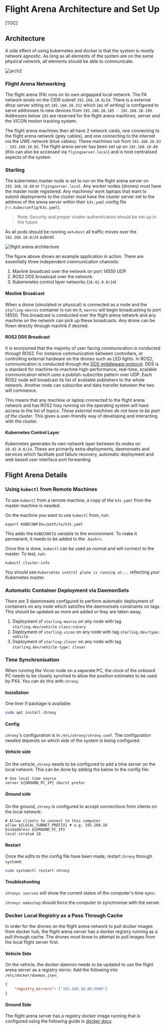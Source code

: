 # Flight Arena Architecture and Set Up

[TOC]

## Architecture

A side effect of using kubernetes and docker is that the system is mostly network agnostic. As long as all elements of the system are on the same physical network, all elements should be able to communicate.

![arch2](../img/ArchitectureNetworking2.png)

### Flight Arena Networking

The flight arena (FA) runs on its own airgapped local network.  The FA network exists on the CIDR subnet `192.168.10.0/24`. There is a external dhcp server sitting on `192.168.10.252` which (as of writing) is configured to serve addresses to new devices from `192.168.10.105 - 192.168.10.199`. Addresses below `105` are reserved for the flight arena machines, server and the VICON motion tracking system.

The flight arena machines then all have 2 network cards, one connecting to the flight arena network (grey cables), and one connecting to the internet via the UWE network (blue cables). These machines run from `192.168.10.83 - 192.168.10.85`. The flight arena server has been set up on `192.168.10.80` (this can also be accessed via `flyingserver.local`) and is host centralised aspects of the system.

### Starling

The kubernetes master node is set to run on the flight arena server on `192.168.10.80` or `flyingserver.local`. Any worker nodes (drones) must have the master node registered. Any machines/ work laptops that want to submit deployments to the cluster must have the cluster server set to the address of the arena server within their `k3s.yaml` config file (`~/.kube/config/k3s.yaml`).

> Note: Security and proper cluster authentication should be set up in the future

As all pods should be running `net=host` all traffic moves over the `192.168.10.0/24` subnet.

![flight arena architecture](../img/Arch3.jpg)

The figure above shows an example application in action. There are essentially three independent communication channels:

1. Mavlink broadcast over the network on port 14550 UDP.
2. ROS2 DDS broadcast over the network.
3. Kuberenetes control layer networks (`10.42.0.0/24`)

#### Mavlink Broadcast

When a drone (simulated or physical) is connected as a node and the `starling-mavros` container is run on it, `mavros` will begin broadcasting to port 14550. This broadcast is conducted over the flight arena network and any machine on the network can pick up these broadcasts. Any drone can be flown directly through mavlink if desired.

#### ROS2 DDS Broadcast

It is envisioned that the majority of user facing communication is conducted through ROS2. For instance communication between controllers, or controlling external hardware on the drones such as LED lights. In ROS2, communication is conducted through the [DDS middleware protocol](https://en.wikipedia.org/wiki/Data_Distribution_Service). DDS is a standard for machine-to-machine high-performance, real-time, scalable communication which uses a publish-subscribe pattern over UDP. Each ROS2 node will broadcast its list of available publishers to the whole network. Another node can subscribe and data transfer between the two will commence.

This means that any machine or laptop connected to the flight arena network and has ROS2 foxy running on the operating system will have access to the list of topics. *These external machines do not have to be part of the cluster*. This gives a user-friendly way of developing and interacting with the cluster.

#### Kubernetes Control Layer

Kubernetes generates its own network layer between its nodes on `10.42.0.0/24`. These are primarily extra deployments, daemonsets and services which facilitate pod failure recovery, automatic deployment and web based user interface port forwarding.


## Flight Arena Details

### Using `kubectl` from Remote Machines

To use `kubectl` from a remote machine, a copy of the `k3s.yaml` from the master machine is needed.

On the machine you want to use `kubectl` from, run:

`export KUBECONFIG=/path/to/k3s.yaml`

This adds the `KUBECONFIG` variable to the environment. To make it permanent, it needs to be added to the `.bashrc`.

Once this is done, `kubectl` can be used as normal and will connect to the master. To test, run:

`kubectl cluster-info`

You should see `Kubernetes control plane is running at...` reflecting your Kubernetes master.


### Automatic Container Deployment via DaemonSets

There are 3 daemonsets configured to perform automatic deployment of containers on any node which satisfies the daemonsets constraints on tags. This should be updated as more are added or they are taken away.

1. Deployment of `starling-mavros` on any node with tag `starling.dev/vehicle-class:rotary`
2. Deployment of `starling-vicon` on any node with tag `starling.dev/type: vehicle`
3. Deployment of `starling-clover` on any node with tag `starling.dev/vehicle-type: clover`

### Time Synchronisation

When running the Vicon node on a separate PC, the clock of the onboard PC needs to be closely synched to allow the position estimates to be used by PX4. You can do this with `chrony`.

#### Installation

One liner if package is available:

```sh
sudo apt install chrony
```

#### Config

`chrony`'s configuration is in `/etc/chrony/chrony.conf`. The configuration needed depends on which side of the system is being configured.

##### Vehicle side

On the vehicle, `chrony` needs to be configured to add a time server on the local network. This can be done by adding the below to the config file:

```
# Use local time source
server ${GROUND_PC_IP} iburst prefer
```

##### Ground side

On the ground, `chrony` is configured to accept connections from clients on the local network:

```
# Allow clients to connect to this computer
allow ${LOCAL_SUBNET_PREFIX} # e.g. 192.168.10
bindaddress ${GROUND_PC_IP}
local stratum 10
```

#### Restart

Once the edits to the config file have been made, restart `chrony` through `systemd`:

```sh
sudo systemctl restart chrony
```

#### Troubleshooting

`chronyc sources` will show the current status of the computer's time sync.

`chronyc makestep` should force the computer to synchronise with the server.

### Docker Local Registry as a Pass Through Cache

In order for the drones on the flight arena network to pull docker images from docker hub, the flight arena server has a docker registry running as a pull through cache. The drones must know to attempt to pull images from the local flight server first.

#### Vehicle Side

On the vehicle, the docker daemon needs to be updated to use the flight arena server as a registry mirror. Add the following into `/etc/docker/daemon.json`:

```json
{
    "registry_mirrors": ["192.168.10.80:5000"]
}
```

#### Ground Side

The flight arena server has a registry docker image running that is configured using the following guide in [docker docs](https://docs.docker.com/registry/recipes/mirror/)